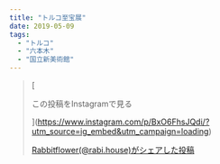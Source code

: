 ```yaml
---
title: "トルコ至宝展"
date: 2019-05-09
tags: 
  - "トルコ"
  - "六本木"
  - "国立新美術館"
---
```


> [
> 
> この投稿をInstagramで見る
> 
> ](https://www.instagram.com/p/BxO6FhsJQdi/?utm_source=ig_embed&utm_campaign=loading)
> 
> [Rabbitflower(@rabi.house)がシェアした投稿](https://www.instagram.com/p/BxO6FhsJQdi/?utm_source=ig_embed&utm_campaign=loading)

<script async src="//www.instagram.com/embed.js"></script>
